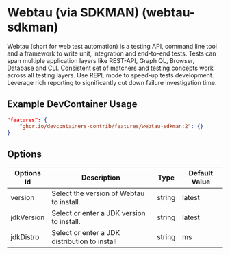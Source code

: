 
# Webtau (via SDKMAN) (webtau-sdkman)

Webtau (short for web test automation) is a testing API, command line tool and a
framework to write unit, integration and end-to-end tests. Tests can span
multiple application layers like REST-API, Graph QL, Browser, Database and CLI.
Consistent set of matchers and testing concepts work across all testing layers.
Use REPL mode to speed-up tests development. Leverage rich reporting to
significantly cut down failure investigation time.

## Example DevContainer Usage

```json
"features": {
    "ghcr.io/devcontainers-contrib/features/webtau-sdkman:2": {}
}
```

## Options

| Options Id | Description | Type | Default Value |
|-----|-----|-----|-----|
| version | Select the version of Webtau to install. | string | latest |
| jdkVersion | Select or enter a JDK version to install. | string | latest |
| jdkDistro | Select or enter a JDK distribution to install | string | ms |


